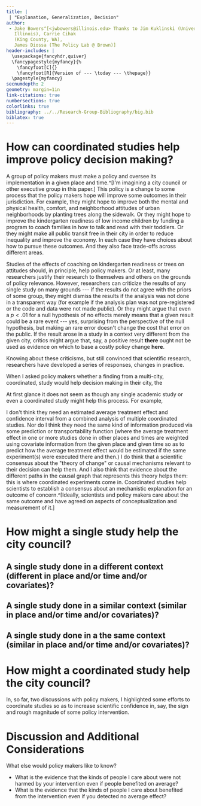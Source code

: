 ```yaml
---
title: |
 | "Explanation, Generalization, Decision"
author:
 - Jake Bowers^[<jwbowers@illinois.edu> Thanks to Jim Kuklinski (University of
   Illinois), Carrie Cihak
   (King County, WA),
   James Diossa (The Policy Lab @ Brown)]
header-includes: |
  \usepackage{fancyhdr,quiver}
  \fancypagestyle{myfancy}{%
    \fancyfoot[C]{}
    \fancyfoot[R]{Version of --- \today --- \thepage}}
  \pagestyle{myfancy}
secnumdepth: 2
geometry: margin=1in
link-citations: true
numbersections: true
colorlinks: true
bibliography: ../../Research-Group-Bibliography/big.bib
biblatex: true
---
```



# How can coordinated studies help improve policy decision making?

A group of policy makers must make a policy and oversee its implementation in a
given place and time.^[I'm imagining a city council or other executive group in
this paper.] This policy is a change to some process that the policy makers hope
will improve some outcomes in their jurisdiction. For example, they might hope
to improve both the mental and physical health, comfort, and neighborhood
attitudes of urban neighborhoods by planting trees along the sidewalk. Or they
might hope to improve the kindergarten readiness of low income children by
funding a program to coach families in how to talk and read with their
toddlers. Or they might make all public transit free in their city in order to
reduce inequality and improve the economy. In each case they have choices about
how to pursue these outcomes.  And they also face trade-offs across different
areas.

Studies of the effects of coaching on kindergarten readiness or trees on
attitudes should, in principle, help policy makers. Or at least, many
researchers justify their research to themselves and others on the grounds of
policy relevance. However, researchers can criticize the results of any single
study on many grounds --- if the results do not agree with the priors of some
group, they might dismiss the results if the analysis was not done in a
transparent way (for example if the analysis plan was not pre-registered or the
code and data were not made public). Or they might argue that even a $p < .01$
for a null hypothesis of no effects merely means that a given result could be a
rare event --- yes, surprising from the perspective of the null hypothesis, but
making an rare error doesn't change the cost that error on the public. If the
result arose in a study in a context very different from the given city, critics
might argue that, say, a positive result **there** ought not be used as evidence
on which to base a costly policy change **here**.

Knowing about these criticisms, but still convinced that scientific research,
researchers have developed a series of responses, changes in practice.


When I asked policy makers whether a finding from a multi-city, coordinated, study would help
decision making in their city, the 

At first glance it does not seem as though any single academic study or even a
coordinated study might help this process. For example, 

I don't think they need an estimated
average treatment effect and confidence interval from a combined analysis of
multiple coordinated studies. Nor do I think they need the same kind of
information produced via some prediction or transportability function (where the
average treatment effect in one or more studies done in other places and times
are weighted using covariate information from the given place and given time so
as to predict how the average treatment effect would be estimated if the same
experiment(s) were executed there and then.) I do think that a scientific
consensus about the "theory of change" or causal mechanisms relevant to their
decision can help them. And I also think that evidence about the different paths
in the causal graph that represents this theory helps them: this is where
coordinated experiments come in. Coordinated studies help scientists to
establish a consensus about an mechanistic explanation for an outcome of
concern.^[Ideally, scientists and policy makers care about the same outcome and
have agreed on aspects of conceptualization and measurement of it.] 

# How might a single study help the city council?

## A single study done in a different context (different in place and/or time and/or covariates)?

## A single study done in a similar context (similar in place and/or time and/or covariates)?

## A single study done in a the same context (similar in place and/or time and/or covariates)?

# How might a coordinated study help the city council?

In, so far, two discussions with policy makers, I highlighted some efforts to
coordinate studies so as to increase scientific confidence in, say, the sign and
rough magnitude of some policy intervention.


# Discussion and Additional Considerations



What else would policy makers like to know?

 - What is the evidence that the kinds of people I care about were not harmed by
   your intervention even if people benefited on average?
 - What is the evidence that the kinds of people I care about benefited from the
   intervention even if you detected no average effect?


